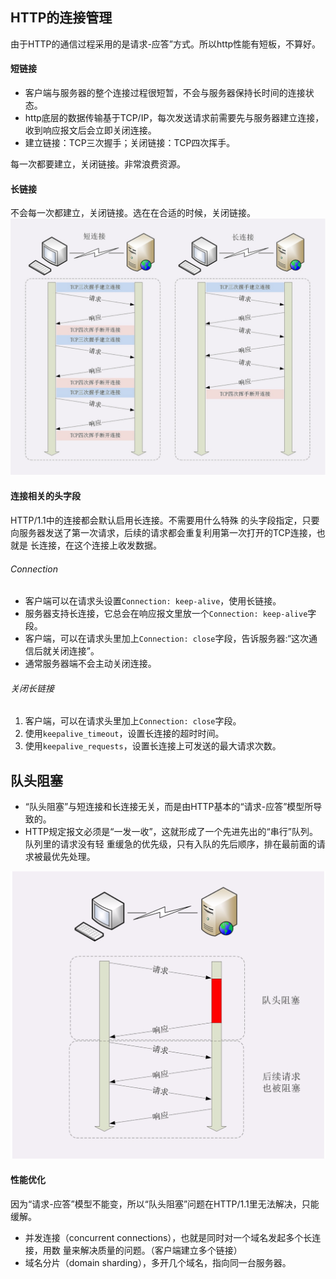 ## HTTP的连接管理
由于HTTP的通信过程采用的是请求-应答”方式。所以http性能有短板，不算好。

#### 短链接
+ 客户端与服务器的整个连接过程很短暂，不会与服务器保持长时间的连接状态。
+ http底层的数据传输基于TCP/IP，每次发送请求前需要先与服务器建立连接，收到响应报文后会立即关闭连接。
+ 建立链接：TCP三次握手；关闭链接：TCP四次挥手。

每一次都要建立，关闭链接。非常浪费资源。

#### 长链接
不会每一次都建立，关闭链接。选在在合适的时候，关闭链接。
![http_长链接](../../Images/http/http_长链接.png)

#### 连接相关的头字段
HTTP/1.1中的连接都会默认启用长连接。不需要用什么特殊 的头字段指定，只要向服务器发送了第一次请求，后续的请求都会重复利用第一次打开的TCP连接，也就是 长连接，在这个连接上收发数据。
###### Connection
+ 客户端可以在请求头设置``Connection: keep-alive``，使用长链接。
+ 服务器支持长连接，它总会在响应报文里放一个``Connection: keep-alive``字段。
+ 客户端，可以在请求头里加上``Connection: close``字段，告诉服务器:“这次通信后就关闭连接”。
+ 通常服务器端不会主动关闭连接。

###### 关闭长链接
1. 客户端，可以在请求头里加上``Connection: close``字段。
2. 使用``keepalive_timeout``，设置长连接的超时时间。
3. 使用``keepalive_requests``，设置长连接上可发送的最大请求次数。

## 队头阻塞
+ “队头阻塞”与短连接和长连接无关，而是由HTTP基本的“请求-应答”模型所导致的。
+ HTTP规定报文必须是“一发一收”，这就形成了一个先进先出的“串行”队列。队列里的请求没有轻 重缓急的优先级，只有入队的先后顺序，排在最前面的请求被最优先处理。

![http_队头阻塞](../../Images/http/http_队头阻塞.png)

#### 性能优化
因为“请求-应答”模型不能变，所以“队头阻塞”问题在HTTP/1.1里无法解决，只能缓解。
+ 并发连接（concurrent connections），也就是同时对一个域名发起多个长连接，用数 量来解决质量的问题。（客户端建立多个链接）
+ 域名分片（domain sharding），多开几个域名，指向同一台服务器。




